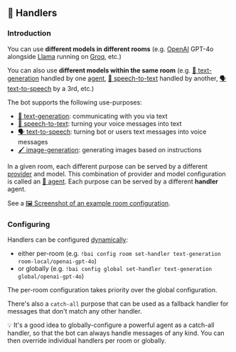 ## 🤝 Handlers

### Introduction

You can use **different models in different rooms** (e.g. [OpenAI](../providers.md#openai) GPT-4o alongside [Llama](https://en.wikipedia.org/wiki/Llama_(language_model)) running on [Groq](../providers.md#groq), etc.)

You can also use **different models within the same room** (e.g. [💬 text-generation](#-text-generation) handled by one [agent](./agents.md), [🦻 speech-to-text](#-speech-to-text) handled by another, [🗣️ text-to-speech](#️-text-to-speech) by a 3rd, etc.)

The bot supports the following use-purposes:

- [💬 text-generation](../features.md#-text-generation): communicating with you via text
- [🦻 speech-to-text](../features.md#-speech-to-text): turning your voice messages into text
- [🗣️ text-to-speech](../features.md#️-text-to-speech): turning bot or users text messages into voice messages
- [🖌️ image-generation](../features.md#-image-generation): generating images based on instructions

In a given room, each different purpose can be served by a different [provider](../providers.md) and model. This combination of provider and model configuration is called an [🤖 agent](../agents.md). Each purpose can be served by a different **handler** agent.

See a [🖼️ Screenshot of an example room configuration](./screenshots/config-status-handlers.webp).


### Configuring

Handlers can be configured [dynamically](./README.md#dynamic-configuration):

- either per-room (e.g. `!bai config room set-handler text-generation room-local/openai-gpt-4o`)
- or globally (e.g. `!bai config global set-handler text-generation global/openai-gpt-4o`)

The per-room configuration takes priority over the global configuration.

There's also a `catch-all` purpose that can be used as a fallback handler for messages that don't match any other handler.

💡 It's a good idea to globally-configure a powerful agent as a catch-all handler, so that the bot can always handle messages of any kind. You can then override individual handlers per room or globally.
